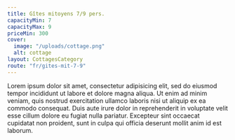 ```yaml
---
title: Gîtes mitoyens 7/9 pers.
capacityMin: 7
capacityMax: 9
priceMin: 300
cover:
  image: "/uploads/cottage.png"
  alt: cottage
layout: CottagesCategory
route: "fr/gites-mit-7-9"
---
```


Lorem ipsum dolor sit amet, consectetur adipisicing elit, sed do eiusmod tempor incididunt ut labore et dolore magna aliqua. Ut enim ad minim veniam, quis nostrud exercitation ullamco laboris nisi ut aliquip ex ea commodo consequat. Duis aute irure dolor in reprehenderit in voluptate velit esse cillum dolore eu fugiat nulla pariatur. Excepteur sint occaecat cupidatat non proident, sunt in culpa qui officia deserunt mollit anim id est laborum.
